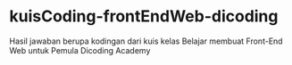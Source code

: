# kuisCoding-frontEndWeb-dicoding
Hasil jawaban berupa kodingan dari kuis kelas Belajar membuat Front-End Web untuk Pemula Dicoding Academy
